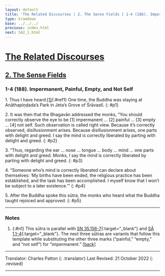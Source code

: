 ```yaml
---
layout: default
title: 'The Related Discourses | 2. The Sense Fields | 1-4 (188). Impermanent, Painful, Empty, and Not Self'
type: kramdown
base: ../../../
previous: index.html
next: SA2_1.html
---
```


# [The Related Discourses](../index.html)
## [2. The Sense Fields](index.html)
### 1-4 (188). Impermanent, Painful, Empty, and Not Self

1\. Thus I have heard:[\[1\]](#n1){:#ref1} One time, the Buddha was staying at Anāthapiṇḍada’s Park in Jeta’s Grove of Śrāvastī.
{: #p1}

2\. It was then that the Bhagavān addressed the monks, “You should correctly observe the eye to be [1] impermanent … [2] painful … [3] empty … [4] not self. Such observation is called right view. Because it’s correctly observed, disillusionment arises. Because disillusionment arises, one parts with delight and greed. I say the mind is correctly liberated by parting with delight and greed.
{: #p2}

3\. “Thus, regarding the ear … nose … tongue … body … mind … one parts with delight and greed. Monks, I say the mind is correctly liberated by parting with delight and greed.
{: #p3}

4\. “Someone who’s mind is correctly liberated can declare about themselves: ‘My births have been ended, the religious practice has been established, and the task has been accomplished. I myself know that I won’t be subject to a later existence.’”
{: #p4}

5\. After the Buddha spoke this sūtra, the monks who heard what the Buddha taught rejoiced and approved.
{: #p5}

---

### Notes

1. {:#n1} This sūtra is parallel with [SN 35.156-7](https://suttacentral.net/sn35.156){:target="_blank"} and [SĀ 1.1-4](../01/SA1_1-4.html){:target="_blank"}. The next three sūtras are variants that follow this template while substituting the other three marks (“painful,” “empty,” and “not self”) for “impermanent.” [\[back\]](#ref1)

---

Translator: Charles Patton
{: .translator}
Last Revised: 21 October 2022
{: .revised}

---
